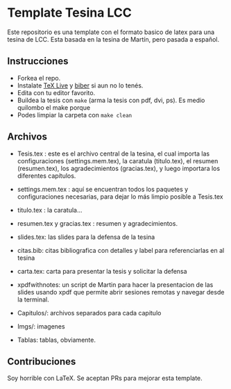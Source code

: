 # Template Tesina LCC

Este repositorio es una template con el formato basico de latex para una tesina de LCC. Esta basada en la tesina de Martín, pero pasada a español.

## Instrucciones

- Forkea el repo.
- Instalate [TeX Live](http://tug.org/texlive/) y [biber](http://biblatex-biber.sourceforge.net/) si aun no lo tenés.
- Edita con tu editor favorito.
- Buildea la tesis con `make` (arma la tesis con pdf, dvi, ps). Es medio quilombo el make porque 
- Podes limpiar la carpeta con `make clean`

## Archivos

- Tesis.tex : este es el archivo central de la tesina, el cual importa las configuraciones (settings.mem.tex), la caratula (titulo.tex), el resumen (resumen.tex), los agradecimientos (gracias.tex),
y luego importara los diferentes capítulos.

- settings.mem.tex : aquí se encuentran todos los paquetes y configuraciones necesarias, para dejar lo más limpio posible a Tesis.tex

- titulo.tex : la caratula...

- resumen.tex y gracias.tex : resumen y agradecimientos.

- slides.tex: las slides para la defensa de la tesina

- citas.bib: citas bibliografica con detalles y label para referenciarlas en al tesina

- carta.tex: carta para presentar la tesis y solicitar la defensa

- xpdfwithnotes: un script de Martin para hacer la presentacion de las slides usando xpdf que permite abrir sesiones remotas y navegar desde la terminal.

- Capitulos/: archivos separados para cada capitulo

- Imgs/: imagenes

- Tablas: tablas, obviamente.

## Contribuciones

Soy horrible con LaTeX. Se aceptan PRs para mejorar esta template.